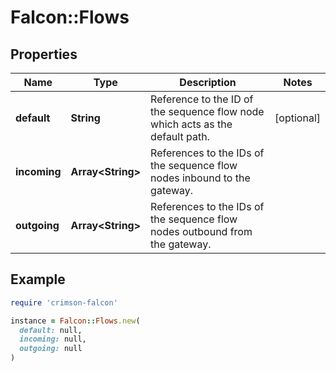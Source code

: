 # Falcon::Flows

## Properties

| Name | Type | Description | Notes |
| ---- | ---- | ----------- | ----- |
| **default** | **String** | Reference to the ID of the sequence flow node which acts as the default path. | [optional] |
| **incoming** | **Array&lt;String&gt;** | References to the IDs of the sequence flow nodes inbound to the gateway. |  |
| **outgoing** | **Array&lt;String&gt;** | References to the IDs of the sequence flow nodes outbound from the gateway. |  |

## Example

```ruby
require 'crimson-falcon'

instance = Falcon::Flows.new(
  default: null,
  incoming: null,
  outgoing: null
)
```

